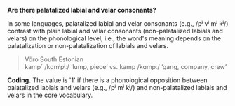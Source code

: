 **Are there palatalized labial and velar consonants?**

In some languages, palatalized labial and velar consonants (e.g., /pʲ vʲ mʲ kʲ/) contrast with plain labial and velar consonants (non-palatalized labials and velars) on the phonological level, i.e., the word's meaning depends on the palatalization or non-palatalization of labials and velars.

>Võro South Estonian<br/>
>kamp´ /kɑmʲpʲː/ ‘lump, piece’ vs. kamp /kɑmpː/ ‘gang, company, crew’

**Coding.** The value is '1' if there is a phonological opposition between palatalized labials and velars (e.g., /pʲ mʲ kʲ/) and non-palatalized labials and velars in the core vocabulary.
